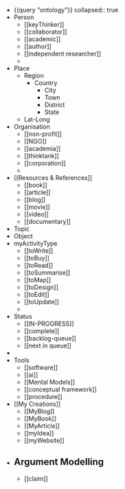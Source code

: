 - {{query "ontology"}}
  collapsed:: true
- Person
	- [[keyThinker]]
	- [[collaborator]]
	- [[academic]]
	- [[author]]
	- [[independent researcher]]
	-
- Place
	- Region
		- Country
			- City
			- Town
			- District
			- State
	- Lat-Long
- Organisation
	- [[non-profit]]
	- [[NGO]]
	- [[academia]]
	- [[thinktank]]
	- [[corporation]]
	-
- [[Resources & References]]
	- [[book]]
	- [[article]]
	- [[blog]]
	- [[movie]]
	- [[video]]
	- [[documentary]]
- Topic
- Object
- myActivityType
	- [[toWrite]]
	- [[toBuy]]
	- [[toRead]]
	- [[toSummarise]]
	- [[toMap]]
	- [[toDesign]]
	- [[toEdit]]
	- [[toUpdate]]
	-
- Status
	- [[IN-PROGRESS]]
	- [[complete]]
	- [[backlog-queue]]
	- [[next in queue]]
-
- Tools
	- [[software]]
	- [[ai]]
	- [[Mental Models]]
	- [[conceptual framework]]
	- [[procedure]]
- [[My Creations]]
	- [[MyBlog]]
	- [[MyBook]]
	- [[MyArticle]]
	- [[myIdea]]
	- [[myWebsite]]
- Argument Modelling
	-
	- [[claim]]